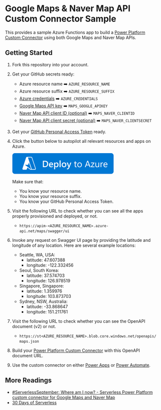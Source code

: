 # Google Maps & Naver Map API Custom Connector Sample #

This provides a sample Azure Functions app to build a [Power Platform Custom Connector](https://docs.microsoft.com/connectors/custom-connectors/?WT.mc_id=dotnet-75362-juyoo) using both Google Maps and Naver Map APIs.


## Getting Started ##

1. Fork this repository into your account.
2. Get your GitHub secrets ready:
   * Azure resource name ➡️ `AZURE_RESOURCE_NAME`
   * Azure resource suffix ➡️ `AZURE_RESOURCE_SUFFIX`
   * [Azure credentials](https://github.com/Azure/login#configure-deployment-credentials) ➡️ `AZURE_CREDENTIALS`
   * [Google Maps API key](https://developers.google.com/maps/documentation/maps-static) ➡️ `MAPS_GOOGLE_APIKEY`
   * [Naver Map API client ID (optional)](https://api.ncloud-docs.com/docs/en/ai-naver-mapsstaticmap) ➡️ `MAPS_NAVER_CLIENTID`
   * [Naver Map API client secret (optional)](https://api.ncloud-docs.com/docs/en/ai-naver-mapsstaticmap) ➡️ `MAPS_NAVER_CLIENTSECRET`

3. Get your [GitHub Personal Access Token](https://docs.github.com/en/authentication/keeping-your-account-and-data-secure/creating-a-personal-access-token) ready.
4. Click the button below to autopilot all relevant resources and apps on Azure.

   [![Deploy To Azure](https://raw.githubusercontent.com/Azure/azure-quickstart-templates/master/1-CONTRIBUTION-GUIDE/images/deploytoazure.svg?sanitize=true)](https://portal.azure.com/#create/Microsoft.Template/uri/https%3A%2F%2Fraw.githubusercontent.com%2Fjustinyoo%2Fgoogle-naver-maps-custom-connector-sample%2Fmain%2FResources%2Fazuredeploy.json)

   Make sure that:

   * You know your resource name.
   * You know your resource suffix.
   * You know your GitHub Personal Access Token.

5. Visit the following URL to check whether you can see all the apps properly provisioned and deployed, or not.

   * `https://apim-<AZURE_RESOURCE_NAME>.azure-api.net/maps/swagger/ui`

6. Invoke any request on Swagger UI page by providing the latitude and longitude of any location. Here are several example locations:
   * Seattle, WA, USA:
     * latitude: 47.607388
     * longitude: -122.332456
   * Seoul, South Korea:
     * latitude: 37.574703
     * longitude: 126.978519
   * Singapore, Singapore:
     * latitude: 1.359976
     * longitude: 103.873703
   * Sydney, NSW, Australia:
     * latitude: -33.868647
     * longitude: 151.211761

7. Visit the following URL to check whether you can see the OpenAPI document (v2) or not.

   * `https://st<AZURE_RESOURCE_NAME>.blob.core.windows.net/openapis/maps.json`

8. Build your [Power Platform Custom Connector](https://docs.microsoft.com/connectors/custom-connectors/?WT.mc_id=dotnet-75362-juyoo) with this OpenAPI document URL.
9. Use the custom connector on either [Power Apps](https://docs.microsoft.com/power-apps/powerapps-overview?WT.mc_id=dotnet-75362-juyoo) or [Power Automate](https://docs.microsoft.com/power-automate/getting-started?WT.mc_id=dotnet-75362-juyoo).


## More Readings ##

* [#ServerlessSeptember: Where am I now? - Serverless Power Platform custom connector for Google Maps and Naver Map](https://azure.github.io/Cloud-Native/blog/to-be-announced)
* [30 Days of Serverless](https://azure.github.io/Cloud-Native/serverless-september/30DaysOfServerless)

